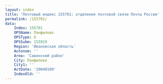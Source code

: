 ```yaml
---
layout: index
title: 'Почтовый индекс 155701: отделение почтовой связи Почты России'
permalink: /155701/
data:
    Index: 155701
    OPSName: Панфилово
    OPSType: О
    OPSSubm: 155919
    Region: 'Ивановская область'
    Autonom: ''
    Area: 'Савинский район'
    City: Панфилово
    City1: ''
    ActDate: '20040109'
    IndexOld: ''
---
```

